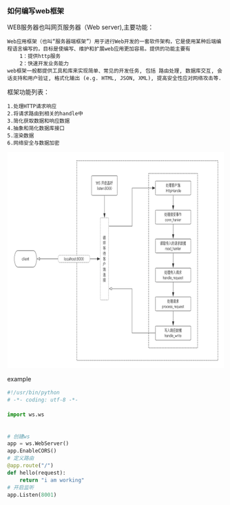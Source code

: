 ### 如何编写web框架


WEB服务器也叫网页服务器（Web server),主要功能：

```text
Web应用框架（也叫“服务器端框架”）用于进行Web开发的一套软件架构，它是使用某种后端编程语言编写的，目标是使编写、维护和扩展web应用更加容易。提供的功能主要有
    1：提供http服务
    2：快速开发业务能力
web框架一般都提供工具和库来实现简单、常见的开发任务, 包括 路由处理, 数据库交互, 会话支持和用户验证, 格式化输出 (e.g. HTML, JSON, XML), 提高安全性应对网络攻击等.
```


框架功能列表：
```text
1.处理HTTP请求响应
2.将请求路由到相关的handle中
3.简化获取数据和响应数据
4.抽象和简化数据库接口
5.渲染数据
6.网络安全与数据加密
```

<img src="https://raw.githubusercontent.com/shzy2012/static/master/web_framework_http_process.png" width="800" height="500">

example 
```python
#!/usr/bin/python
# -*- coding: utf-8 -*-

import ws.ws


# 创建ws
app = ws.WebServer()
app.EnableCORS()
# 定义路由
@app.route("/")
def hello(request):
    return "i am working"
# 开启监听
app.Listen(8001)
```